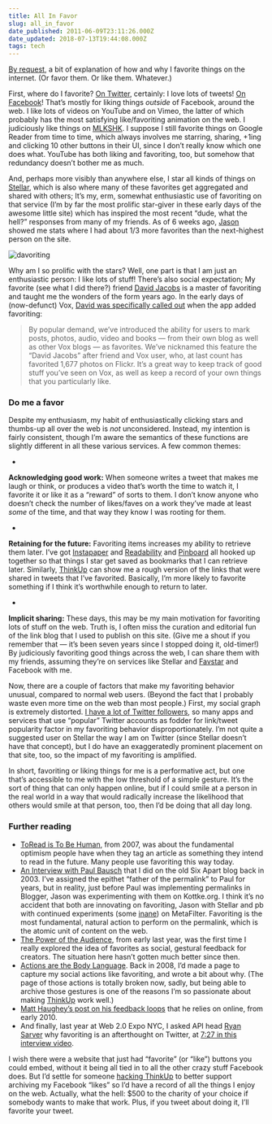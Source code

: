```yaml
---
title: All In Favor
slug: all_in_favor
date_published: 2011-06-09T23:11:26.000Z
date_updated: 2018-07-13T19:44:08.000Z
tags: tech
---
```


[By request](https://twitter.com/ginatrapani/status/78977435894431744), a bit of explanation of how and why I favorite things on the internet. (Or favor them. Or like them. Whatever.)

First, where do I favorite? [On Twitter](https://twitter.com/#!/anildash/favorites), certainly: I love lots of tweets! [On Facebook](https://www.facebook.com/anil.dash)! That’s mostly for liking things *outside* of Facebook, around the web. I like lots of videos on YouTube and on Vimeo, the latter of which probably has the most satisfying like/favoriting animation on the web. I judiciously like things on [MLKSHK](http://mlkshk.com/). I suppose I still favorite things on Google Reader from time to time, which always involves me starring, sharing, +1ing and clicking 10 other buttons in their UI, since I don’t really know which one does what. YouTube has both liking and favoriting, too, but somehow that redundancy doesn’t bother me as much.

And, perhaps more visibly than anywhere else, I star all kinds of things on [Stellar](http://stellar.io/), which is also where many of these favorites get aggregated and shared with others; It’s my, erm, somewhat enthusiastic use of favoriting on that service (I’m by far the most prolific star-giver in these early days of the awesome little site) which has inspired the most recent “dude, what the hell?” responses from many of my friends. As of 6 weeks ago, [Jason](http://kottke.org/) showed me stats where I had about 1/3 more favorites than the next-highest person on the site.

![davoriting](__GHOST_URL__/content/images/2018/07/davoriting.png)

Why am I so prolific with the stars? Well, one part is that I am just an enthusiastic person: I like lots of stuff! There’s also social expectation; My favorite (see what I did there?) friend [David Jacobs](http://hello.typepad.com/) is a master of favoriting and taught me the wonders of the form years ago. In the early days of (now-defunct) Vox, [David was specifically called out](http://web.archive.org/web/20060718080920/http://team.vox.com/library/post/its-new-release-time.html) when the app added favoriting:

> By popular demand, we’ve introduced the ability for users to mark posts, photos, audio, video and books — from their own blog as well as other Vox blogs — as favorites. We’ve nicknamed this feature the “David Jacobs” after friend and Vox user, who, at last count has favorited 1,677 photos on Flickr. It’s a great way to keep track of good stuff you’ve seen on Vox, as well as keep a record of your own things that you particularly like.

### Do me a favor

Despite my enthusiasm, my habit of enthusiastically clicking stars and thumbs-up all over the web is *not* unconsidered. Instead, my intention is fairly consistent, though I’m aware the semantics of these functions are slightly different in all these various services. A few common themes:

- 
**Acknowledging good work:** When someone writes a tweet that makes me laugh or think, or produces a video that’s worth the time to watch it, I favorite it or like it as a “reward” of sorts to them. I don’t know anyone who doesn’t check the number of likes/faves on a work they’ve made at least *some* of the time, and that way they know I was rooting for them.

- 
**Retaining for the future:** Favoriting items increases my ability to retrieve them later. I’ve got [Instapaper](http://instapaper.com/) and [Readability](http://readability.com) and [Pinboard](http://pinboard.in) all hooked up together so that things I star get saved as bookmarks that I can retrieve later. Similarly, [ThinkUp](http://thinkupapp.com/) can show me a rough version of the links that were shared in tweets that I’ve favorited. Basically, I’m more likely to favorite something if I think it’s worthwhile enough to return to later.

- 
**Implicit sharing:** These days, this may be my main motivation for favoriting lots of stuff on the web. Truth is, I often miss the curation and editorial fun of the link blog that I used to publish on this site. (Give me a shout if you remember that — it’s been seven years since I stopped doing it, old-timer!) By judiciously favoriting good things across the web, I can share them with my friends, assuming they’re on services like Stellar and [Favstar](http://favstar.fm/) and Facebook with me.

Now, there are a couple of factors that make my favoriting behavior unusual, compared to normal web users. (Beyond the fact that I probably waste even more time on the web than most people.) First, my social graph is extremely distorted. [I have a lot of Twitter followers](http://dashes.com/anil/2009/12/life-on-the-list.html), so many apps and services that use “popular” Twitter accounts as fodder for link/tweet popularity factor in my favoriting behavior disproportionately. I’m not quite a suggested user on Stellar the way I am on Twitter (since Stellar doesn’t have that concept), but I do have an exaggeratedly prominent placement on that site, too, so the impact of my favoriting is amplified.

In short, favoriting or liking things for me is a performative act, but one that’s accessible to me with the low threshold of a simple gesture. It’s the sort of thing that can only happen online, but if I could smile at a person in the real world in a way that would radically increase the likelihood that others would smile at that person, too, then I’d be doing that all day long.

### Further reading

- [ToRead is To Be Human](http://dashes.com/anil/2007/07/toread-is-tobehuman.html), from 2007, was about the fundamental optimism people have when they tag an article as something they intend to read in the future. Many people use favoriting this way today.
- [An Interview with Paul Bausch](http://www.sixapart.com/blog/2003/09/interview_with.html) that I did on the old Six Apart blog back in 2003. I’ve assigned the epithet “father of the permalink” to Paul for years, but in reality, just before Paul was implementing permalinks in Blogger, Jason was experimenting with them on Kottke.org. I think it’s no accident that both are innovating on favoriting, Jason with Stellar and pb with continued experiments (some [inane](http://metatalk.metafilter.com/20435/Wider-minus-sign-to-remove-from-favorites#869868)) on MetaFilter. Favoriting is the most fundamental, natural action to perform on the permalink, which is the atomic unit of content on the web.
- [The Power of the Audience](http://dashes.com/anil/2010/02/the-power-of-the-audience.html), from early last year, was the first time I really explored the idea of favorites as social, gestural feedback for creators. The situation here hasn’t gotten much better since then.
- [Actions are the Body Language](http://dashes.com/anil/2008/10/actions-are-the-body-language.html). Back in 2008, I’d made a page to capture my social actions like favoriting, and wrote a bit about why. (The page of those actions is totally broken now, sadly, but being able to archive those gestures is one of the reasons I’m so passionate about making [ThinkUp](http://thinkupapp.com/) work well.)
- [Matt Haughey’s post on his feedback loops](http://a.wholelottanothing.org/2010/02/my-personal-feedback-loops.html) that he relies on online, from early 2010.
- And finally, last year at Web 2.0 Expo NYC, I asked API head [Ryan Sarver](http://twitter.com/rsarver) why favoriting is an afterthought on Twitter, at [7:27 in this interview video](http://www.youtube.com/watch?v=Ey8M9AMVhpA#t=7m27s).

I wish there were a website that just had “favorite” (or “like”) buttons you could embed, without it being all tied in to all the other crazy stuff Facebook does. But I’d settle for someone [hacking ThinkUp](http://github.com/ginatrapani/thinkup) to better support archiving my Facebook “likes” so I’d have a record of all the things I enjoy on the web. Actually, what the hell: $500 to the charity of your choice if somebody wants to make that work. Plus, if you tweet about doing it, I’ll favorite your tweet.
